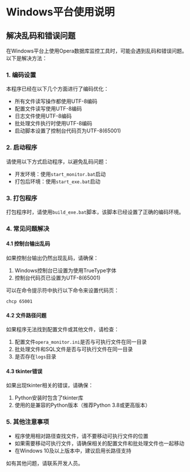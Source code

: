 # Windows平台使用说明

## 解决乱码和错误问题

在Windows平台上使用Opera数据库监控工具时，可能会遇到乱码和错误问题。以下是解决方法：

### 1. 编码设置

本程序已经在以下几个方面进行了编码优化：

- 所有文件读写操作都使用UTF-8编码
- 配置文件读写使用UTF-8编码
- 日志文件使用UTF-8编码
- 批处理文件执行时使用UTF-8编码
- 启动脚本设置了控制台代码页为UTF-8(65001)

### 2. 启动程序

请使用以下方式启动程序，以避免乱码问题：

- 开发环境：使用`start_monitor.bat`启动
- 打包后环境：使用`start_exe.bat`启动

### 3. 打包程序

打包程序时，请使用`build_exe.bat`脚本，该脚本已经设置了正确的编码环境。

### 4. 常见问题解决

#### 4.1 控制台输出乱码

如果控制台输出仍然出现乱码，请确保：

1. Windows控制台已设置为使用TrueType字体
2. 控制台代码页已设置为UTF-8(65001)

可以在命令提示符中执行以下命令来设置代码页：

```batch
chcp 65001
```

#### 4.2 文件路径问题

如果程序无法找到配置文件或其他文件，请检查：

1. 配置文件`opera_monitor.ini`是否与可执行文件在同一目录
2. 批处理文件和SQL文件是否与可执行文件在同一目录
3. 是否存在`logs`目录

#### 4.3 tkinter错误

如果出现tkinter相关的错误，请确保：

1. Python安装时包含了tkinter库
2. 使用的是兼容的Python版本（推荐Python 3.8或更高版本）

### 5. 其他注意事项

- 程序使用相对路径查找文件，请不要移动可执行文件的位置
- 如果需要移动可执行文件，请确保相关的配置文件和批处理文件也一起移动
- 在Windows 10及以上版本中，建议启用长路径支持

如有其他问题，请联系开发人员。